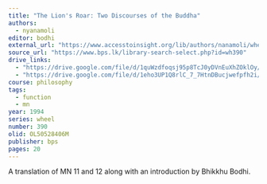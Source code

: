 ```yaml
---
title: "The Lion's Roar: Two Discourses of the Buddha"
authors:
  - nyanamoli
editor: bodhi
external_url: "https://www.accesstoinsight.org/lib/authors/nanamoli/wheel390.html"
source_url: "https://www.bps.lk/library-search-select.php?id=wh390"
drive_links:
  - "https://drive.google.com/file/d/1quWzdfoqsj95p8TcJ0yDVnEuXhZOklOy/view?usp=drivesdk"
  - "https://drive.google.com/file/d/1eho3UP1Q8rlC_7_7HtnDBucjwefpfh2i/view?usp=drivesdk"
course: philosophy
tags:
  - function
  - mn
year: 1994
series: wheel
number: 390
olid: OL50528406M
publisher: bps
pages: 20
---
```


A translation of MN 11 and 12 along with an introduction by Bhikkhu Bodhi.
